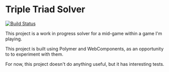 # Triple Triad Solver

[![Build Status](https://travis-ci.org/jrstarke/triple-triad-solver.svg?branch=master)](https://travis-ci.org/jrstarke/triple-triad-solver)

This project is a work in progress solver for a mid-game within a game I'm 
playing.

This project is built using Polymer and WebComponents, as an opportunity to to 
experiment with them.

For now, this project doesn't do anything useful, but it has interesting tests.